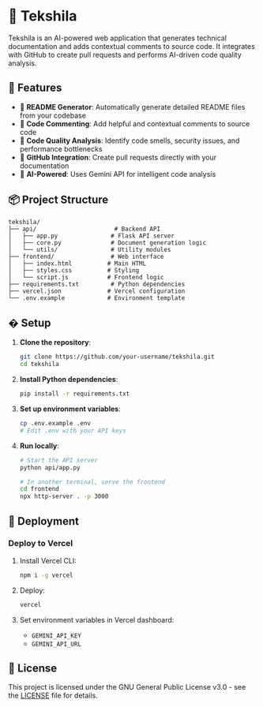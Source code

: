 # 🧠 Tekshila

Tekshila is an AI-powered web application that generates technical documentation and adds contextual comments to source code. It integrates with GitHub to create pull requests and performs AI-driven code quality analysis.

## 🚀 Features

- 📄 **README Generator**: Automatically generate detailed README files from your codebase
- 💬 **Code Commenting**: Add helpful and contextual comments to source code
- 🧪 **Code Quality Analysis**: Identify code smells, security issues, and performance bottlenecks
- 🔄 **GitHub Integration**: Create pull requests directly with your documentation
- 🧠 **AI-Powered**: Uses Gemini API for intelligent code analysis

## 📦 Project Structure

```
tekshila/
├── api/                      # Backend API
│   ├── app.py               # Flask API server
│   ├── core.py              # Document generation logic
│   └── utils/               # Utility modules
├── frontend/                # Web interface
│   ├── index.html          # Main HTML
│   ├── styles.css          # Styling
│   └── script.js           # Frontend logic
├── requirements.txt         # Python dependencies
├── vercel.json             # Vercel configuration
└── .env.example            # Environment template
```

## �️ Setup

1. **Clone the repository**:
   ```bash
   git clone https://github.com/your-username/tekshila.git
   cd tekshila
   ```

2. **Install Python dependencies**:
   ```bash
   pip install -r requirements.txt
   ```

3. **Set up environment variables**:
   ```bash
   cp .env.example .env
   # Edit .env with your API keys
   ```

4. **Run locally**:
   ```bash
   # Start the API server
   python api/app.py
   
   # In another terminal, serve the frontend
   cd frontend
   npx http-server . -p 3000
   ```

## 🚀 Deployment

### Deploy to Vercel

1. Install Vercel CLI:
   ```bash
   npm i -g vercel
   ```

2. Deploy:
   ```bash
   vercel
   ```

3. Set environment variables in Vercel dashboard:
   - `GEMINI_API_KEY`
   - `GEMINI_API_URL`

## 📃 License

This project is licensed under the GNU General Public License v3.0 - see the [LICENSE](LICENSE) file for details.
